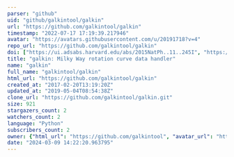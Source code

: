 ```yaml
---
parser: "github"
uid: "github/galkintool/galkin"
url: "https://github.com/galkintool/galkin"
timestamp: "2022-07-17 17:19:39.217946"
avatar: "https://avatars.githubusercontent.com/u/20191718?v=4"
repo_url: "https://github.com/galkintool/galkin"
doi: ["https://ui.adsabs.harvard.edu/abs/2015NatPh..11..245I", "https://ui.adsabs.harvard.edu/abs/2017SoftX...6...54P", "https://ui.adsabs.harvard.edu/abs/2017ascl.soft11011P/abstract"]
title: "galkin: Milky Way rotation curve data handler"
name: "galkin"
full_name: "galkintool/galkin"
html_url: "https://github.com/galkintool/galkin"
created_at: "2017-02-20T13:19:20Z"
updated_at: "2019-05-04T08:54:38Z"
clone_url: "https://github.com/galkintool/galkin.git"
size: 921
stargazers_count: 2
watchers_count: 2
language: "Python"
subscribers_count: 2
owner: {"html_url": "https://github.com/galkintool", "avatar_url": "https://avatars.githubusercontent.com/u/20191718?v=4", "login": "galkintool", "type": "User"}
date: "2024-03-09 14:22:20.963795"
---
```


